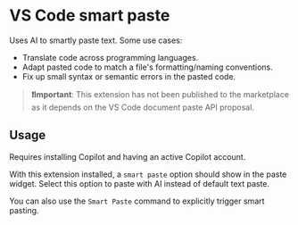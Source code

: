 # VS Code smart paste

Uses AI to smartly paste text. Some use cases:

- Translate code across programming languages.
- Adapt pasted code to match a file's formatting/naming conventions.
- Fix up small syntax or semantic errors in the pasted code.

> **❗️Important**: This extension has not been published to the marketplace as it depends on the VS Code document paste API proposal.

## Usage
Requires installing Copilot and having an active Copilot account.

With this extension installed, a `smart paste` option should show in the paste widget. Select this option to paste with AI instead of default text paste.

You can also use the `Smart Paste` command to explicitly trigger smart pasting.
